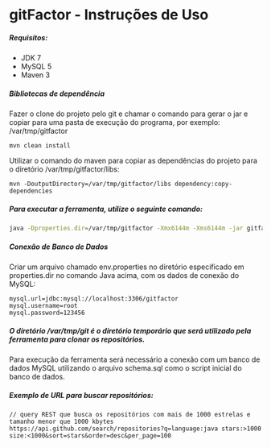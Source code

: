gitFactor - Instruções de Uso
=========

##### Requisitos:

* JDK 7
* MySQL 5
* Maven 3

##### Bibliotecas de dependência

Fazer o clone do projeto pelo git e chamar o comando para gerar o jar e copiar para uma pasta de execução do programa, por exemplo: /var/tmp/gitfactor

```
mvn clean install
```

Utilizar o comando do maven para copiar as dependências do projeto para o diretório /var/tmp/gitfactor/libs:

```
mvn -DoutputDirectory=/var/tmp/gitfactor/libs dependency:copy-dependencies
```

##### Para executar a ferramenta, utilize o seguinte comando:

```bash
java -Dproperties.dir=/var/tmp/gitfactor -Xmx6144m -Xms6144m -jar gitfactor.jar /var/tmp/git
```

##### Conexão de Banco de Dados

Criar um arquivo chamado env.properties no diretório especificado em properties.dir no comando Java acima, com os dados de conexão do MySQL:

```
mysql.url=jdbc:mysql://localhost:3306/gitfactor
mysql.username=root
mysql.password=123456
```

##### O diretório /var/tmp/git é o diretório temporário que será utilizado pela ferramenta para clonar os repositórios.

Para execução da ferramenta será necessário a conexão com um banco de dados MySQL utilizando o arquivo schema.sql como o script inicial do banco de dados.

##### Exemplo de URL para buscar repositórios:

```
// query REST que busca os repositórios com mais de 1000 estrelas e tamanho menor que 1000 kbytes
https://api.github.com/search/repositories?q=language:java stars:>1000 size:<1000&sort=stars&order=desc&per_page=100
```
